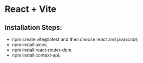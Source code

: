 # React + Vite

## Installation Steps:
- npm create vite@latest and then choose react and javascript;
- npm install axios; 
- npm install react-router-dom;
- npm install context-api;